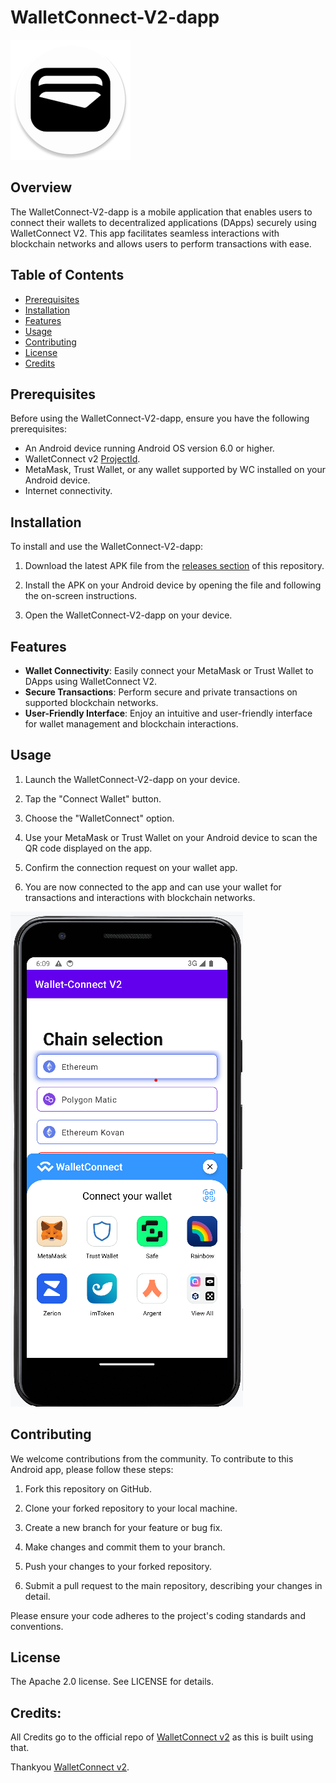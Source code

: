 # WalletConnect-V2-dapp

![App Logo](https://raw.githubusercontent.com/Ammar-Ishfaq/WalletConnect-V2-dapp/main/app/src/main/res/mipmap-xxxhdpi/ic_launcher_round.webp) <!-- Include an image of your app or logo, if available -->

## Overview

The WalletConnect-V2-dapp is a mobile application that enables users to connect their wallets to decentralized applications (DApps) securely using WalletConnect V2. This app facilitates seamless interactions with blockchain networks and allows users to perform transactions with ease.

## Table of Contents

- [Prerequisites](#prerequisites)
- [Installation](#installation)
- [Features](#features)
- [Usage](#usage)
- [Contributing](#contributing)
- [License](#license)
- [Credits](#credits)


## Prerequisites

Before using the WalletConnect-V2-dapp, ensure you have the following prerequisites:

- An Android device running Android OS version 6.0 or higher.
- WalletConnect v2 [ProjectId](https://cloud.walletconnect.com/sign-in).
- MetaMask, Trust Wallet, or any wallet supported by WC installed on your Android device.
- Internet connectivity.

## Installation

To install and use the WalletConnect-V2-dapp:

1. Download the latest APK file from the [releases section](https://github.com/Ammar-Ishfaq/WalletConnect-V2-dapp/tree/main/demo-apk) of this repository.

2. Install the APK on your Android device by opening the file and following the on-screen instructions.

3. Open the WalletConnect-V2-dapp on your device.

## Features

- **Wallet Connectivity**: Easily connect your MetaMask or Trust Wallet to DApps using WalletConnect V2.
- **Secure Transactions**: Perform secure and private transactions on supported blockchain networks.
- **User-Friendly Interface**: Enjoy an intuitive and user-friendly interface for wallet management and blockchain interactions.

## Usage

1. Launch the WalletConnect-V2-dapp on your device.

2. Tap the "Connect Wallet" button.

3. Choose the "WalletConnect" option.

4. Use your MetaMask or Trust Wallet on your Android device to scan the QR code displayed on the app.

5. Confirm the connection request on your wallet app.

6. You are now connected to the app and can use your wallet for transactions and interactions with blockchain networks.

![App Screenshot](https://raw.githubusercontent.com/Ammar-Ishfaq/WalletConnect-V2-dapp/main/app/src/main/res/drawable/screenshot_wc_2_bottom_sheet.png) <!-- Include a screenshot of your app in action, if available -->

## Contributing

We welcome contributions from the community. To contribute to this Android app, please follow these steps:

1. Fork this repository on GitHub.

2. Clone your forked repository to your local machine.

3. Create a new branch for your feature or bug fix.

4. Make changes and commit them to your branch.

5. Push your changes to your forked repository.

6. Submit a pull request to the main repository, describing your changes in detail.

Please ensure your code adheres to the project's coding standards and conventions.

## License 
The Apache 2.0 license. See LICENSE for details.

## Credits:
All Credits go to the official repo of [WalletConnect v2](https://github.com/WalletConnect/WalletConnectKotlinV2) as this is built using that.

Thankyou [WalletConnect v2](https://github.com/WalletConnect/WalletConnectKotlinV2).


